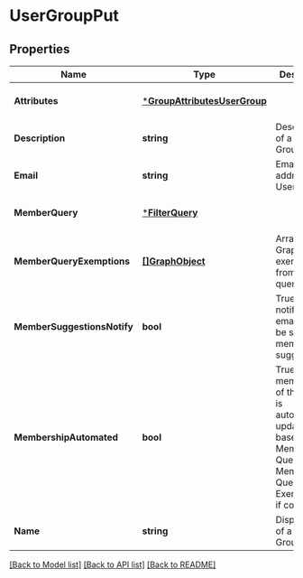# UserGroupPut

## Properties
Name | Type | Description | Notes
------------ | ------------- | ------------- | -------------
**Attributes** | [***GroupAttributesUserGroup**](GroupAttributes-UserGroup.md) |  | [optional] [default to null]
**Description** | **string** | Description of a User Group | [optional] [default to null]
**Email** | **string** | Email address of a User Group | [optional] [default to null]
**MemberQuery** | [***FilterQuery**](FilterQuery.md) |  | [optional] [default to null]
**MemberQueryExemptions** | [**[]GraphObject**](GraphObject.md) | Array of GraphObjects exempted from the query | [optional] [default to null]
**MemberSuggestionsNotify** | **bool** | True if notification emails are to be sent for membership suggestions. | [optional] [default to null]
**MembershipAutomated** | **bool** | True if membership of this group is automatically updated based on the Member Query and Member Query Exemptions, if configured | [optional] [default to null]
**Name** | **string** | Display name of a User Group. | [default to null]

[[Back to Model list]](../README.md#documentation-for-models) [[Back to API list]](../README.md#documentation-for-api-endpoints) [[Back to README]](../README.md)

